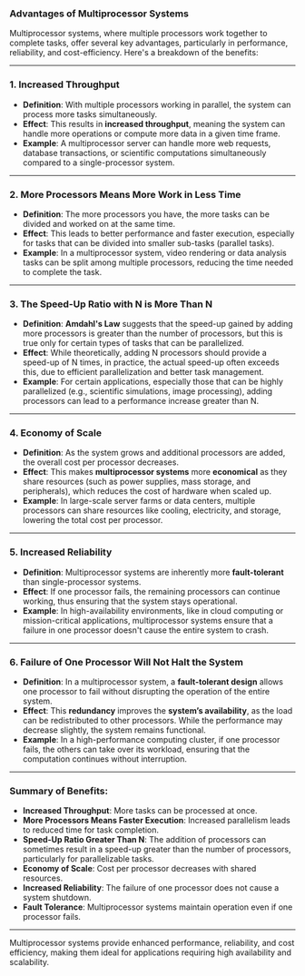 ### **Advantages of Multiprocessor Systems**

Multiprocessor systems, where multiple processors work together to complete tasks, offer several key advantages, particularly in performance, reliability, and cost-efficiency. Here's a breakdown of the benefits:

---

### 1. **Increased Throughput**
   - **Definition**: With multiple processors working in parallel, the system can process more tasks simultaneously.
   - **Effect**: This results in **increased throughput**, meaning the system can handle more operations or compute more data in a given time frame.
   - **Example**: A multiprocessor server can handle more web requests, database transactions, or scientific computations simultaneously compared to a single-processor system.

---

### 2. **More Processors Means More Work in Less Time**
   - **Definition**: The more processors you have, the more tasks can be divided and worked on at the same time.
   - **Effect**: This leads to better performance and faster execution, especially for tasks that can be divided into smaller sub-tasks (parallel tasks).
   - **Example**: In a multiprocessor system, video rendering or data analysis tasks can be split among multiple processors, reducing the time needed to complete the task.

---

### 3. **The Speed-Up Ratio with N is More Than N**
   - **Definition**: **Amdahl's Law** suggests that the speed-up gained by adding more processors is greater than the number of processors, but this is true only for certain types of tasks that can be parallelized.
   - **Effect**: While theoretically, adding N processors should provide a speed-up of N times, in practice, the actual speed-up often exceeds this, due to efficient parallelization and better task management.
   - **Example**: For certain applications, especially those that can be highly parallelized (e.g., scientific simulations, image processing), adding processors can lead to a performance increase greater than N.

---

### 4. **Economy of Scale**
   - **Definition**: As the system grows and additional processors are added, the overall cost per processor decreases.
   - **Effect**: This makes **multiprocessor systems** more **economical** as they share resources (such as power supplies, mass storage, and peripherals), which reduces the cost of hardware when scaled up.
   - **Example**: In large-scale server farms or data centers, multiple processors can share resources like cooling, electricity, and storage, lowering the total cost per processor.

---

### 5. **Increased Reliability**
   - **Definition**: Multiprocessor systems are inherently more **fault-tolerant** than single-processor systems.
   - **Effect**: If one processor fails, the remaining processors can continue working, thus ensuring that the system stays operational.
   - **Example**: In high-availability environments, like in cloud computing or mission-critical applications, multiprocessor systems ensure that a failure in one processor doesn't cause the entire system to crash.

---

### 6. **Failure of One Processor Will Not Halt the System**
   - **Definition**: In a multiprocessor system, a **fault-tolerant design** allows one processor to fail without disrupting the operation of the entire system.
   - **Effect**: This **redundancy** improves the **system’s availability**, as the load can be redistributed to other processors. While the performance may decrease slightly, the system remains functional.
   - **Example**: In a high-performance computing cluster, if one processor fails, the others can take over its workload, ensuring that the computation continues without interruption.

---

### **Summary of Benefits**:
- **Increased Throughput**: More tasks can be processed at once.
- **More Processors Means Faster Execution**: Increased parallelism leads to reduced time for task completion.
- **Speed-Up Ratio Greater Than N**: The addition of processors can sometimes result in a speed-up greater than the number of processors, particularly for parallelizable tasks.
- **Economy of Scale**: Cost per processor decreases with shared resources.
- **Increased Reliability**: The failure of one processor does not cause a system shutdown.
- **Fault Tolerance**: Multiprocessor systems maintain operation even if one processor fails.

---

Multiprocessor systems provide enhanced performance, reliability, and cost efficiency, making them ideal for applications requiring high availability and scalability.


